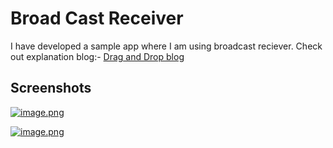 # Broad Cast Receiver

I have developed a sample app where I am using broadcast reciever. 
Check out explanation blog:- <a href="https://adasarpan.hashnode.dev/implementing-broadcast-receivers-in-android" target="_blank">Drag and Drop blog</a><br/>

## Screenshots

[![image.png](https://i.postimg.cc/7ZSjfztn/image.png)](https://postimg.cc/dht5fhYh)

[![image.png](https://i.postimg.cc/5NsSp2YW/image.png)](https://postimg.cc/F7JSHmVT)




